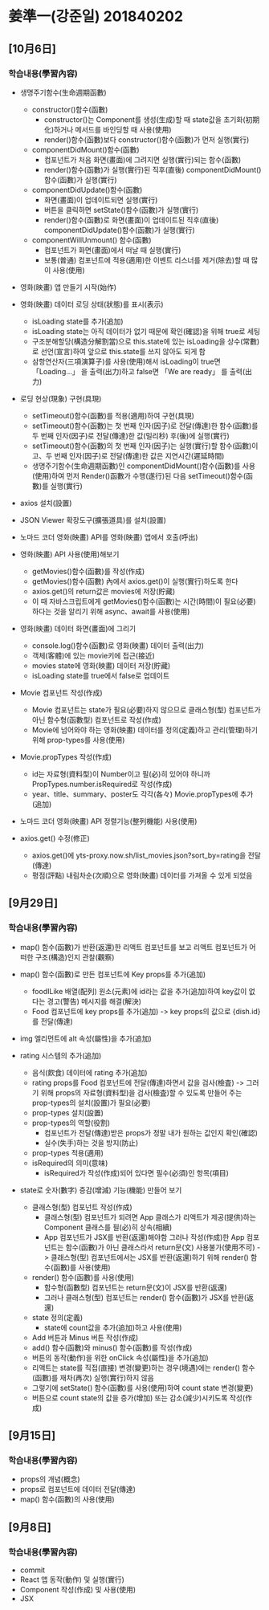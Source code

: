 # 姜準一(강준일) 201840202

## [10月6日]

### 학습내용(學習內容)

- 생명주기함수(生命週期函數)
    - constructor()함수(函數)
        - constructor()는 Component를 생성(生成)할 때 state값을 초기화(初期化)하거나 메서드를 바인딩할 때 사용(使用)
        - render()함수(函數)보다 constructor()함수(函數)가 먼저 실행(實行)
    - componentDidMount()함수(函數)
        - 컴포넌트가 처음 화면(畫面)에 그려지면 실행(實行)되는 함수(函數)
        - render()함수(函數)가 실행(實行)된 직후(直後) componentDidMount()함수(函數)가 실행(實行)
    - componentDidUpdate()함수(函數)
        - 화면(畫面)이 업데이트되면 실행(實行)
        - 버튼을 클릭하면 setState()함수(函數)가 실행(實行)
        - render()함수(函數)로 화면(畫面)이 업데이트된 직후(直後) componentDidUpdate()함수(函數)가 실행(實行)
    - componentWillUnmount() 함수(函數)
        - 컴포넌트가 화면(畫面)에서 떠날 때 실행(實行)
        - 보통(普通) 컴포넌트에 적용(適用)한 이벤트 리스너를 제거(除去)할 때 많이 사용(使用)

- 영화(映畫) 앱 만들기 시작(始作)
- 영화(映畫) 데이터 로딩 상태(狀態)를 표시(表示)
    - isLoading state를 추가(追加)
    - isLoading state는 아직 데이터가 없기 때문에 확인(確認)을 위해 true로 세팅
    - 구조분해할당(構造分解割當)으로 this.state에 있는 isLoading을 상수(常數)로 선언(宣言)하여 앞으로 this.state를 쓰지 않아도 되게 함
    - 삼항연산자(三項演算子)를 사용(使用)해서 isLoading이 true면 「Loading...」 을 출력(出力)하고 false면 「We are ready」 를 출력(出力)

- 로딩 현상(現象) 구현(具現)
    - setTimeout()함수(函數)를 적용(適用)하여 구현(具現)
    - setTimeout()함수(函數)는 첫 번째 인자(因子)로 전달(傳達)한 함수(函數)를 두 번째 인자(因子)로 전달(傳達)한 값(밀리秒) 후(後)에 실행(實行)
    - setTimeout()함수(函數)의 첫 번째 인자(因子)는 실행(實行)할 함수(函數)이고、두 번째 인자(因子)로 전달(傳達)한 값은 지연시간(遲延時間)
    - 생명주기함수(生命週期函數)인 componentDidMount()함수(函數)를 사용(使用)하여 먼저 Render()函數가 수행(遂行)된 다음 setTimeout()함수(函數)를 실행(實行)

- axios 설치(設置)

- JSON Viewer 확장도구(擴張道具)를 설치(設置)

- 노마드 코더 영화(映畫) API를 영화(映畫) 앱에서 호출(呼出)

- 영화(映畫) API 사용(使用)해보기
    - getMovies()함수(函數)를 작성(作成)
    - getMovies()함수(函數) 內에서 axios.get()이 실행(實行)하도록 한다
    - axios.get()의 return값은 movies에 저장(貯藏)
    - 이 때 자바스크립트에게 getMovies()함수(函數)는 시간(時間)이 필요(必要)하다는 것을 알리기 위해 async、await를 사용(使用)

- 영화(映畫) 데이터 화면(畫面)에 그리기
    - console.log()함수(函數)로 영화(映畫) 데이터 출력(出力)
    - 객체(客體)에 있는 movie키에 접근(接近)
    - movies state에 영화(映畫) 데이터 저장(貯藏)
    - isLoading state를 true에서 false로 업데이트

- Movie 컴포넌트 작성(作成)
    - Movie 컴포넌트는 state가 필요(必要)하지 않으므로 클래스형(型) 컴포넌트가 아닌 함수형(函數型) 컴포넌트로 작성(作成)
    - Movie에 넘어와야 하는 영화(映畫) 데이터를 정의(定義)하고 관리(管理)하기 위해 prop-types를 사용(使用)

- Movie.propTypes 작성(作成)
    - id는 자료형(資料型)이 Number이고 필(必)히 있어야 하니까 PropTypes.number.isRequired로 작성(作成)
    - year、title、summary、poster도 각각(各々) Movie.propTypes에 추가(追加)

- 노마드 코더 영화(映畫) API 정렬기능(整列機能) 사용(使用)

- axios.get() 수정(修正)
    - axios.get()에 yts-proxy.now.sh/list_movies.json?sort_by=rating을 전달(傳達)
    - 평점(評點) 내림차순(次順)으로 영화(映畫) 데이터를 가져올 수 있게 되었음


## [9月29日]

### 학습내용(學習內容)

- map() 함수(函數)가 반환(返還)한 리액트 컴포넌트를 보고 리액트 컴포넌트가 어떠한 구조(構造)인지 관찰(觀察)

- map() 함수(函數)로 만든 컴포넌트에 Key props를 추가(追加)
    - foodILike 배열(配列) 원소(元素)에 id라는 값을 추가(追加)하여 key값이 없다는 경고(警告) 메시지를 해결(解決)
    - Food 컴포넌트에 key props를 추가(追加) -> key props의 값으로 {dish.id}를 전달(傳達)

- img 엘리먼트에 alt 속성(屬性)을 추가(追加)

- rating 시스템의 추가(追加)
    - 음식(飮食) 데이터에 rating 추가(追加)
    - rating props를 Food 컴포넌트에 전달(傳達)하면서 값을 검사(檢査) -> 그러기 위해 props의 자료형(資料型)을 검사(檢査)할 수 있도록 만들어 주는 prop-types의 설치(設置)가 필요(必要)
    - prop-types 설치(設置)
    - prop-types의 역할(役割)
        - 컴포넌트가 전달(傳達)받은 props가 정말 내가 원하는 값인지 확인(確認)
        - 실수(失手)하는 것을 방지(防止)
    - prop-types 적용(適用)
    - isRequired의 의미(意味)
        - isRequired가 작성(作成)되어 있다면 필수(必須)인 항목(項目)

- state로 숫자(數字) 증감(增減) 기능(機能) 만들어 보기
    - 클래스형(型) 컴포넌트 작성(作成)
        - 클래스형(型) 컴포넌트가 되려면 App 클래스가 리액트가 제공(提供)하는 Component 클래스를 필(必)히 상속(相續)
        - App 컴포넌트가 JSX를 반환(返還)해야함 그러나 작성(作成)한 App 컴포넌트는 함수(函數)가 아닌 클래스라서 return문(文) 사용불가(使用不可) -> 클래스형(型) 컴포넌트에서는 JSX를 반환(返還)하기 위해 render() 함수(函數)를 사용(使用)
    - render() 함수(函數)를 사용(使用)
        - 함수형(函數型) 컴포넌트는 return문(文)이 JSX를 반환(返還)
        - 그러나 클래스형(型) 컴포넌트는 render() 함수(函數)가 JSX를 반환(返還)
    - state 정의(定義)
        - state에 count값을 추가(追加)하고 사용(使用)
    - Add 버튼과 Minus 버튼 작성(作成)
    - add() 함수(函數)와 minus() 함수(函數)를 작성(作成)
    - 버튼의 동작(動作)을 위한 onClick 속성(屬性)을 추가(追加)
    - 리액트는 state를 직접(直接) 변경(變更)하는 경우(境遇)에는 render() 함수(函數)를 재차(再次) 실행(實行)하지 않음
    - 그렇기에 setState() 함수(函數)를 사용(使用)하여 count state 변경(變更)
    - 버튼으로 count state의 값을 증가(增加) 또는 감소(減少)시키도록 작성(作成)

## [9月15日]

### 학습내용(學習內容)
- props의 개념(概念)
- props로 컴포넌트에 데이터 전달(傳達)
- map() 함수(函數)의 사용(使用)

## [9月8日]

### 학습내용(學習內容)
- commit
- React 앱 동작(動作) 및 실행(實行)
- Component 작성(作成) 및 사용(使用)
- JSX